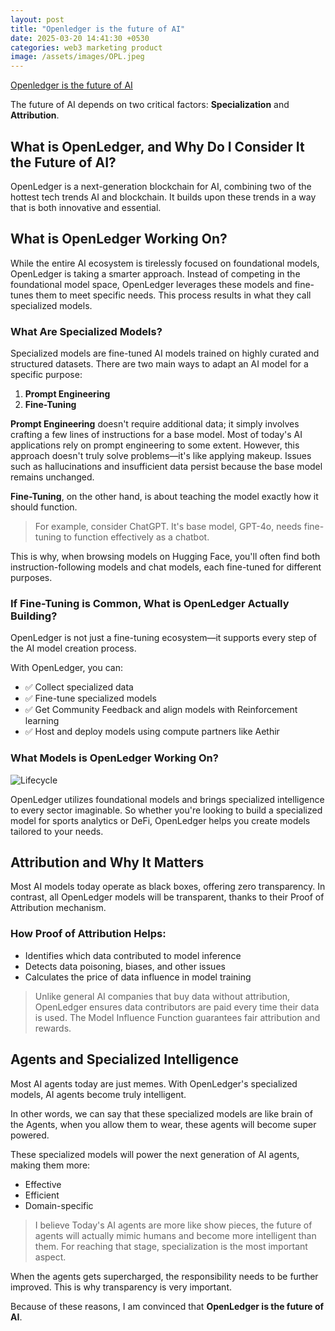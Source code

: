 ```yaml
---
layout: post
title: "Openledger is the future of AI"
date: 2025-03-20 14:41:30 +0530
categories: web3 marketing product 
image: /assets/images/OPL.jpeg
---
```

[Openledger is the future of AI](/assets/images/OPL.png)

The future of AI depends on two critical factors: **Specialization** and **Attribution**.

## What is OpenLedger, and Why Do I Consider It the Future of AI?

OpenLedger is a next-generation blockchain for AI, combining two of the hottest tech trends AI and blockchain. It builds upon these trends in a way that is both innovative and essential.

## What is OpenLedger Working On?

While the entire AI ecosystem is tirelessly focused on foundational models, OpenLedger is taking a smarter approach.
Instead of competing in the foundational model space, OpenLedger leverages these models and fine-tunes them to meet specific needs. This process results in what they call specialized models.

### What Are Specialized Models?

Specialized models are fine-tuned AI models trained on highly curated and structured datasets. There are two main ways to adapt an AI model for a specific purpose:

1. **Prompt Engineering**
2. **Fine-Tuning**

**Prompt Engineering** doesn't require additional data; it simply involves crafting a few lines of instructions for a base model. Most of today's AI applications rely on prompt engineering to some extent. However, this approach doesn't truly solve problems—it's like applying makeup. Issues such as hallucinations and insufficient data persist because the base model remains unchanged.

**Fine-Tuning**, on the other hand, is about teaching the model exactly how it should function.

> For example, consider ChatGPT. It's base model, GPT-4o, needs fine-tuning to function effectively as a chatbot.

This is why, when browsing models on Hugging Face, you'll often find both instruction-following models and chat models, each fine-tuned for different purposes.

### If Fine-Tuning is Common, What is OpenLedger Actually Building?

OpenLedger is not just a fine-tuning ecosystem—it supports every step of the AI model creation process.

With OpenLedger, you can:
- ✅ Collect specialized data
- ✅ Fine-tune specialized models 
- ✅ Get Community Feedback and align models with Reinforcement learning
- ✅ Host and deploy models using compute partners like Aethir

### What Models is OpenLedger Working On?

![Lifecycle](/assets/images/lifecycle.png)


OpenLedger utilizes foundational models and brings specialized intelligence to every sector imaginable.
So whether you're looking to build a specialized model for sports analytics or DeFi, OpenLedger helps you create models tailored to your needs.

## Attribution and Why It Matters

Most AI models today operate as black boxes, offering zero transparency.
In contrast, all OpenLedger models will be transparent, thanks to their Proof of Attribution mechanism.

### How Proof of Attribution Helps:
- Identifies which data contributed to model inference
- Detects data poisoning, biases, and other issues
- Calculates the price of data influence in model training

> Unlike general AI companies that buy data without attribution, OpenLedger ensures data contributors are paid every time their data is used. The Model Influence Function guarantees fair attribution and rewards.

## Agents and Specialized Intelligence

Most AI agents today are just memes. With OpenLedger's specialized models, AI agents become truly intelligent.

In other words, we can say that these specialized models are like brain of the Agents, when you allow them to wear, these agents will become super powered.

These specialized models will power the next generation of AI agents, making them more:
- Effective
- Efficient
- Domain-specific

> I believe Today's AI agents are more like show pieces, the future of agents will actually mimic humans and become more intelligent than them. For reaching that stage, specialization is the most important aspect.

When the agents gets supercharged, the responsibility needs to be further improved. This is why transparency is very important. 

Because of these reasons, I am convinced that **OpenLedger is the future of AI**.
